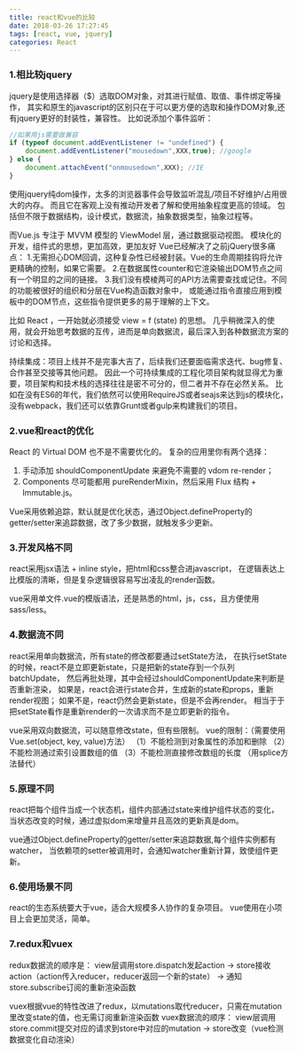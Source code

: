 ```yaml
---
title: react和vue的比较
date: 2018-03-26 17:27:45
tags: [react, vue, jquery]
categories: React
---
```



### 1.相比较jquery
jquery是使用选择器（$）选取DOM对象，对其进行赋值、取值、事件绑定等操作，
其实和原生的javascript的区别只在于可以更方便的选取和操作DOM对象,还有jquery更好的封装性，兼容性。
比如说添加个事件监听：
```javascript
//如果用js需要做兼容
if (typeof document.addEventListener != "undefined") { 
	document.addEventListener("mousedown",XXX,true); //google
} else { 
	document.attachEvent("onmousedown",XXX); //IE
} 
```
使用jquery纯dom操作，太多的浏览器事件会导致监听混乱/项目不好维护/占用很大的内存。
而且它在客观上没有推动开发者了解和使用抽象程度更高的领域。
包括但不限于数据结构，设计模式，数据流，抽象数据类型，抽象过程等。




而Vue.js 专注于 MVVM 模型的 ViewModel 层，通过数据驱动视图。
模块化的开发，组件式的思想，更加高效，更加友好
Vue已经解决了之前jQuery很多痛点：
1.无需担心DOM回调，这种复杂性已经被封装。Vue的生命周期挂钩将允许更精确的控制，如果它需要。
2.在数据属性counter和它渲染输出DOM节点之间有一个明显的之间的链接。
3.我们没有模棱两可的API方法需要查找或记住。不同的功能被很好的组织和分层在Vue构造函数对象中，
或能通过指令直接应用到模板中的DOM节点，这些指令提供更多的易于理解的上下文。

比如 React ，一开始就必须接受 view = f (state) 的思想。
几乎稍微深入的使用，就会开始思考数据的互传，进而是单向数据流，最后深入到各种数据流方案的讨论和选择。

持续集成：项目上线并不是完事大吉了，后续我们还要面临需求迭代、bug修复、合作甚至交接等其他问题。
因此一个可持续集成的工程化项目架构就显得尤为重要，项目架构和技术栈的选择往往是密不可分的，但二者并不存在必然关系。
比如在没有ES6的年代，我们依然可以使用RequireJS或者seajs来达到js的模块化，
没有webpack，我们还可以依靠Grunt或者gulp来构建我们的项目。


### 2.vue和react的优化
React 的 Virtual DOM 也不是不需要优化的。
复杂的应用里你有两个选择：
 1. 手动添加 shouldComponentUpdate 来避免不需要的 vdom re-render；
 2. Components 尽可能都用 pureRenderMixin，然后采用 Flux 结构 + Immutable.js。
 
Vue采用依赖追踪，默认就是优化状态，通过Object.defineProperty的getter/setter来追踪数据，改了多少数据，就触发多少更新。


### 3.开发风格不同
react采用jsx语法 + inline style，把html和css整合进javascript，
在逻辑表达上比模版的清晰，但是复杂逻辑很容易写出凌乱的render函数。

vue采用单文件.vue的模版语法，还是熟悉的html，js，css，且方便使用sass/less。


### 4.数据流不同
react采用单向数据流，所有state的修改都要通过setState方法，
在执行setState的时候，react不是立即更新state，只是把新的state存到一个队列batchUpdate，
然后再批处理，其中会经过shouldComponentUpdate来判断是否重新渲染，
如果是，react会进行state合并，生成新的state和props，重新render视图；
如果不是，react仍然会更新state，但是不会再render。
相当于于把setState看作是重新render的一次请求而不是立即更新的指令。

vue采用双向数据流，可以随意修改state，但有些限制。
vue的限制：（需要使用Vue.set(object, key, value)方法）
（1）不能检测到对象属性的添加和删除
（2）不能检测通过索引设置数组的值
（3）不能检测直接修改数组的长度 （用splice方法替代）


### 5.原理不同
react把每个组件当成一个状态机，组件内部通过state来维护组件状态的变化，
当状态改变的时候，通过虚拟dom来增量并且高效的更新真是dom。

vue通过Object.defineProperty的getter/setter来追踪数据,每个组件实例都有watcher，
当依赖项的setter被调用时，会通知watcher重新计算，致使组件更新。

### 6.使用场景不同
react的生态系统要大于vue，适合大规模多人协作的复杂项目。
vue使用在小项目上会更加灵活，简单。


### 7.redux和vuex
redux数据流的顺序是：
view层调用store.dispatch发起action
-> store接收action（action传入reducer，reducer返回一个新的state）
-> 通知store.subscribe订阅的重新渲染函数

vuex根据vue的特性改进了redux，以mutations取代reducer，只需在mutation里改变state的值，也无需订阅重新渲染函数
vuex数据流的顺序：
view层调用store.commit提交对应的请求到store中对应的mutation
-> store改变（vue检测数据变化自动渲染）








